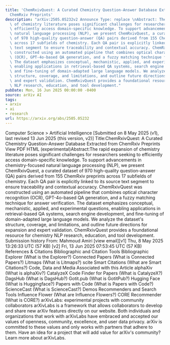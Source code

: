 ```yaml
---
title: 'ChemRxivQuest: A Curated Chemistry Question-Answer Database Extracted from
  ChemRxiv Preprints'
description: "arXiv:2505.05232v2 Announce Type: replace \nAbstract: The rapid expansion\
  \ of chemistry literature poses significant challenges for researchers seeking to\
  \ efficiently access domain-specific knowledge. To support advancements in chemistry-focused\
  \ natural language processing (NLP), we present ChemRxivQuest, a curated dataset\
  \ of 970 high-quality question-answer (QA) pairs derived from 155 ChemRxiv preprints\
  \ across 17 subfields of chemistry. Each QA pair is explicitly linked to its source\
  \ text segment to ensure traceability and contextual accuracy. ChemRxivQuest was\
  \ constructed using an automated pipeline that combines optical character recognition\
  \ (OCR), GPT-4o-based QA generation, and a fuzzy matching technique for answer verification.\
  \ The dataset emphasizes conceptual, mechanistic, applied, and experimental questions,\
  \ enabling applications in retrieval-based QA systems, search engine development,\
  \ and fine-tuning of domain-adapted large language models. We analyze the dataset's\
  \ structure, coverage, and limitations, and outline future directions for expansion\
  \ and expert validation. ChemRxivQuest provides a foundational resource for chemistry\
  \ NLP research, education, and tool development."
pubDate: Mon, 16 Jun 2025 00:00:00 -0400
source: arXiv AI
tags:
- arxiv
- ai
- research
url: https://arxiv.org/abs/2505.05232
---
```


Computer Science > Artificial Intelligence
[Submitted on 8 May 2025 (v1), last revised 13 Jun 2025 (this version, v2)]
Title:ChemRxivQuest: A Curated Chemistry Question-Answer Database Extracted from ChemRxiv Preprints
View PDF HTML (experimental)Abstract:The rapid expansion of chemistry literature poses significant challenges for researchers seeking to efficiently access domain-specific knowledge. To support advancements in chemistry-focused natural language processing (NLP), we present ChemRxivQuest, a curated dataset of 970 high-quality question-answer (QA) pairs derived from 155 ChemRxiv preprints across 17 subfields of chemistry. Each QA pair is explicitly linked to its source text segment to ensure traceability and contextual accuracy. ChemRxivQuest was constructed using an automated pipeline that combines optical character recognition (OCR), GPT-4o-based QA generation, and a fuzzy matching technique for answer verification. The dataset emphasizes conceptual, mechanistic, applied, and experimental questions, enabling applications in retrieval-based QA systems, search engine development, and fine-tuning of domain-adapted large language models. We analyze the dataset's structure, coverage, and limitations, and outline future directions for expansion and expert validation. ChemRxivQuest provides a foundational resource for chemistry NLP research, education, and tool development.
Submission history
From: Mahmoud Amiri [view email][v1] Thu, 8 May 2025 13:26:33 UTC (57 KB)
[v2] Fri, 13 Jun 2025 07:53:45 UTC (57 KB)
References & Citations
Bibliographic and Citation Tools
Bibliographic Explorer (What is the Explorer?)
Connected Papers (What is Connected Papers?)
Litmaps (What is Litmaps?)
scite Smart Citations (What are Smart Citations?)
Code, Data and Media Associated with this Article
alphaXiv (What is alphaXiv?)
CatalyzeX Code Finder for Papers (What is CatalyzeX?)
DagsHub (What is DagsHub?)
Gotit.pub (What is GotitPub?)
Hugging Face (What is Huggingface?)
Papers with Code (What is Papers with Code?)
ScienceCast (What is ScienceCast?)
Demos
Recommenders and Search Tools
Influence Flower (What are Influence Flowers?)
CORE Recommender (What is CORE?)
arXivLabs: experimental projects with community collaborators
arXivLabs is a framework that allows collaborators to develop and share new arXiv features directly on our website.
Both individuals and organizations that work with arXivLabs have embraced and accepted our values of openness, community, excellence, and user data privacy. arXiv is committed to these values and only works with partners that adhere to them.
Have an idea for a project that will add value for arXiv's community? Learn more about arXivLabs.